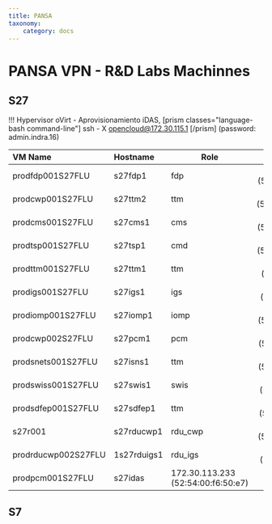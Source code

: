 ```yaml
---
title: PANSA
taxonomy:
    category: docs
---
```


# PANSA VPN - R&D Labs Machinnes 


## S27

!!!  Hypervisor oVirt - Aprovisionamiento iDAS, 
[prism classes="language-bash command-line"] ssh - X opencloud@172.30.115.1  [/prism] (password: admin.indra.16)	

| VM Name          | Hostname | Role   | MNG             | BLACK           | RED             | GREEN           |  OS     | CPU | RAM  | HW Signature
|:---------------- | :------- | ----- | ---------------:| ---------------:| ---------------:| ---------------:| -------:| ---:| ---: | --------------------------------:|
| prodfdp001S27FLU | s27fdp1	| fdp | 172.30.114.49 (52:54:00:29:40:2c) |	10.10.17.1	 | 10.10.27.1 | 10.10.37.1 | RH84SRV | 12	| 32 |	ee0f6d35a714611dd38a1752a8614620 |
| prodcwp001S27FLU | s27ttm2	| ttm | 172.30.113.255 (52:54:00:A3:37:94) | 10.10.17.2	| 10.10.27.2 | 10.10.37.2 | RH84SRV | 6 | 32	| ee0f6d35a714611dd38a1752a8614620	|
| prodcms001S27FLU	| s27cms1 |	cms	|172.30.114.95 (52:54:00:74:35:d7) | 10.10.17.4 |	 10.10.27.4	| 10.10.37.4 | RH84SRV	| 12 | 20 | ee0f6d35a714611dd38a1752a8614620 |
| prodtsp001S27FLU	| s27tsp1 | cmd | 172.30.113.234 (52:54:00:58:57:97) | 10.10.17.5 |	 10.10.27.5	| 10.10.37.5 | RH84SRV | 6 | 12 | ee0f6d35a714611dd38a1752a8614620 |
| prodttm001S27FLU | s27ttm1 | ttm	| 172.30.115.27 (52:54:00:cf:22:ac)	| 10.10.17.6 |	 10.10.27.6	| 10.10.37.6 | RH84SRV | 6 | 20 |ee0f6d35a714611dd38a1752a8614620 |
| prodigs001S27FLU	| s27igs1 |	igs	| 172.30.112.150 (52:54:00:58:4a:df) |	10.10.17.7	| 10.10.27.7 | 10.10.37.7 |  RH84SRV | 12 | 32 | ee0f6d35a714611dd38a1752a8614620 |
| prodiomp001S27FLU	| s27iomp1 | iomp | 172.30.114.48 (52:54:00:6e:81:6b) |	10.10.17.8	| 10.10.27.8	| 10.10.37.8 | RH84SRV | 6	| 20 | 9a106126ab91b4351696d00e91dee7e8 |
| prodcwp002S27FLU	| s27pcm1 | pcm	| 172.30.113.238 (52:54:00:eb:e8:06) | 10.10.17.3	| 10.10.27.3 |10.10.37.23 | RH84SRV | 6 | 32	| 9a106126ab91b4351696d00e91dee7e8	|
| prodsnets001S27FLU | s27isns1	| ttm | 172.30.114.93 (52:54:00:38:c4:e9) | 10.10.17.10	| 10.10.27.10 |	10.10.37.10 | RH84SRV | 12 | 32 |
| prodswiss001S27FLU | s27swis1	| swis	| 172.30.112.189 (52:54:00:08:f8:b9) |10.10.17.11	| 10.10.27.11 | 10.10.37.11 | RH84SRV | 8 | 32 |
| prodsdfep001S27FLU | s27sdfep1 | ttm | 172.30.112.190 (52:54:00:cb:ea:93) |10.10.17.12|10.10.27.12|10.10.37.12| RH84SRV |	8| 8 |
| s27r001 |	s27rducwp1 | rdu_cwp |	172.30.112.149 (52:54:00:b7:35:c8)	| 10.10.17.13 | | | RH84SRV	| 4|  16 |				
| prodrducwp002S27FLU  |1s27rduigs1|rdu_igs | 172.30.114.94 (52:54:00:fb:15:d3) |10.10.17.14| | | RH84SRV | 4 | 8 |
| prodpcm001S27FLU | s27idas |	172.30.113.233 (52:54:00:f6:50:e7) | 10.10.61.249 | 10.10.71.249 | 192.168.122.1 | | RH84SRV	| 6	| 20 |



## S7

